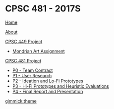 # CPSC 481 - 2017S

[Home](index.md)

[About](about.md)

[CPSC 449 Project]()
  * [Mondrian Art Assignment](CPSC449.md)

[CPSC 481 Project]()

  * [P0 - Team Contract](p0.md)
  * [P1 - User Research](p1.md)
  * [P2 - Ideation and Lo-Fi Prototypes](p2.md)
  * [P3 - Hi-Fi Prototypes and Heuristic Evaluations](p3.md)
  * [P4 - Final Report and Presentation](p4.md)
  
[gimmick:theme](slate)



